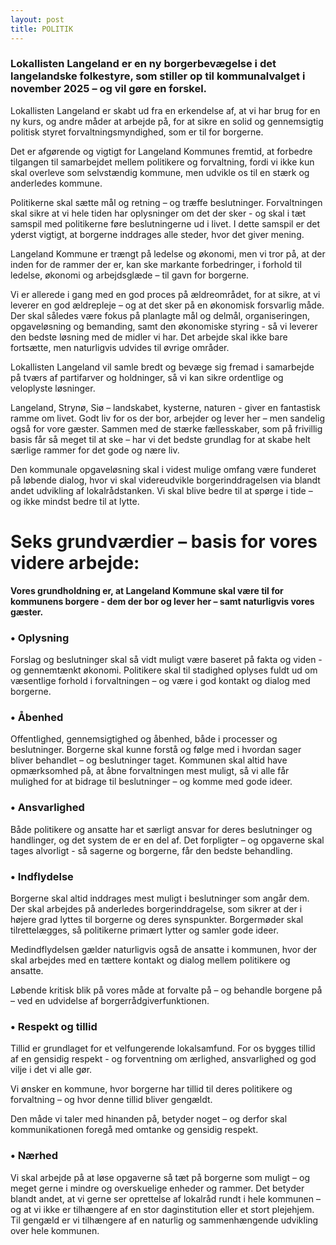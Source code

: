 ```yaml
---
layout: post
title: POLITIK
---
```

### **Lokallisten Langeland er en ny borgerbevægelse i det langelandske folkestyre, som stiller op til kommunalvalget i november 2025 – og vil gøre en forskel.**

Lokallisten Langeland er skabt ud fra en erkendelse af, at vi har brug for en ny kurs, og andre måder at arbejde på, for at sikre en solid og gennemsigtig politisk styret forvaltningsmyndighed, som er til for borgerne.

Det er afgørende og vigtigt for Langeland Kommunes fremtid, at forbedre tilgangen til samarbejdet mellem politikere og forvaltning, fordi vi ikke kun skal overleve som selvstændig kommune, men udvikle os til en stærk og anderledes kommune.

Politikerne skal sætte mål og retning – og træffe beslutninger. Forvaltningen skal sikre at vi hele tiden har oplysninger om det der sker - og skal i tæt samspil med politikerne føre beslutningerne ud i livet. I dette samspil er det yderst vigtigt, at borgerne inddrages alle steder, hvor det giver mening.

Langeland Kommune er trængt på ledelse og økonomi, men vi tror på, at der inden for de rammer der er, kan ske markante forbedringer, i forhold til ledelse, økonomi og arbejdsglæde – til gavn for borgerne.

Vi er allerede i gang med en god proces på ældreområdet, for at sikre, at vi leverer en god ældrepleje – og at det sker på en økonomisk forsvarlig måde. Der skal således være fokus på planlagte mål og delmål, organiseringen, opgaveløsning og bemanding, samt den økonomiske styring - så vi leverer den bedste løsning med de midler vi har. Det arbejde skal ikke bare fortsætte, men naturligvis udvides til øvrige områder.

Lokallisten Langeland vil samle bredt og bevæge sig fremad i samarbejde på tværs af partifarver og holdninger, så vi kan sikre ordentlige og veloplyste løsninger.

Langeland, Strynø, Siø – landskabet, kysterne, naturen - giver en fantastisk ramme om livet. Godt liv for os der bor, arbejder og lever her – men sandelig også for vore gæster. Sammen med de stærke fællesskaber, som på frivillig basis får så meget til at ske – har vi det bedste grundlag for at skabe helt særlige rammer for det gode og nære liv.

Den kommunale opgaveløsning skal i videst mulige omfang være funderet på løbende dialog, hvor vi skal videreudvikle borgerinddragelsen via blandt andet udvikling af lokalrådstanken. Vi skal blive bedre til at spørge i tide – og ikke mindst bedre til at lytte.

# **Seks grundværdier – basis for vores videre arbejde:**

**Vores grundholdning er, at Langeland Kommune skal være til for kommunens borgere - dem der bor og lever her – samt naturligvis vores gæster.**

### **• Oplysning**

Forslag og beslutninger skal så vidt muligt være baseret på fakta og viden - og gennemtænkt økonomi. Politikere skal til stadighed oplyses fuldt ud om væsentlige forhold i forvaltningen – og være i god kontakt og dialog med borgerne.

### **• Åbenhed**

Offentlighed, gennemsigtighed og åbenhed, både i processer og beslutninger. Borgerne skal kunne forstå og følge med i hvordan sager bliver behandlet – og beslutninger taget. Kommunen skal altid have opmærksomhed på, at åbne forvaltningen mest muligt, så vi alle får mulighed for at bidrage til beslutninger – og komme med gode ideer.

### **• Ansvarlighed**

Både politikere og ansatte har et særligt ansvar for deres beslutninger og handlinger, og det system de er en del af. Det forpligter – og opgaverne skal tages alvorligt - så sagerne og borgerne, får den bedste behandling.

### **• Indflydelse**

Borgerne skal altid inddrages mest muligt i beslutninger som angår dem. Der skal arbejdes på anderledes borgerinddragelse, som sikrer at der i højere grad lyttes til borgerne og deres synspunkter. Borgermøder skal tilrettelægges, så politikerne primært lytter og samler gode ideer.

Medindflydelsen gælder naturligvis også de ansatte i kommunen, hvor der skal arbejdes med en tættere kontakt og dialog mellem politikere og ansatte.

Løbende kritisk blik på vores måde at forvalte på – og behandle borgene på – ved en udvidelse af borgerrådgiverfunktionen.

### **• Respekt og tillid**

Tillid er grundlaget for et velfungerende lokalsamfund. For os bygges tillid af en gensidig respekt - og forventning om ærlighed, ansvarlighed og god vilje i det vi alle gør.

Vi ønsker en kommune, hvor borgerne har tillid til deres politikere og forvaltning – og hvor denne tillid bliver gengældt.

Den måde vi taler med hinanden på, betyder noget – og derfor skal kommunikationen foregå med omtanke og gensidig respekt.

### **• Nærhed**

Vi skal arbejde på at løse opgaverne så tæt på borgerne som muligt – og meget gerne i mindre og overskuelige enheder og rammer. Det betyder blandt andet, at vi gerne ser oprettelse af lokalråd rundt i hele kommunen – og at vi ikke er tilhængere af en stor daginstitution eller et stort plejehjem. Til gengæld er vi tilhængere af en naturlig og sammenhængende udvikling over hele kommunen.
